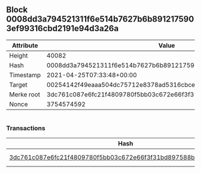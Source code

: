 ## Block 0008dd3a794521311f6e514b7627b6b8912175903ef99316cbd2191e94d3a26a

Attribute | Value
--- | ---
Height | 40082
Hash | 0008dd3a794521311f6e514b7627b6b8912175903ef99316cbd2191e94d3a26a
Timestamp | 2021-04-25T07:33:48+00:00
Target | 00254142f49eaaa504dc75712e8378ad5316cbcead634704b3734b6271167cc4
Merke root | 3dc761c087e6fc21f4809780f5bb03c672e66f3f31bd897588b4c53f22a9060a
Nonce | 3754574592

```

```

### Transactions

Hash | Amount
--- | ---
[3dc761c087e6fc21f4809780f5bb03c672e66f3f31bd897588b4c53f22a9060a](3dc761c087e6fc21f4809780f5bb03c672e66f3f31bd897588b4c53f22a9060a.md) | 10.00000000 SKEPTI 
